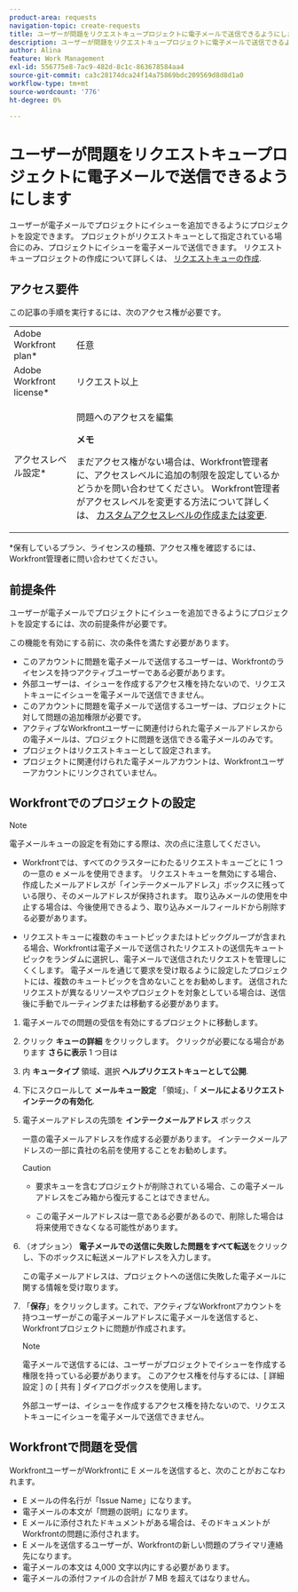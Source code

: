 ```yaml
---
product-area: requests
navigation-topic: create-requests
title: ユーザーが問題をリクエストキュープロジェクトに電子メールで送信できるようにします
description: ユーザーが問題をリクエストキュープロジェクトに電子メールで送信できるようにします
author: Alina
feature: Work Management
exl-id: 556775e8-7ac9-482d-8c1c-863678584aa4
source-git-commit: ca3c28174dca24f14a75869bdc209569d8d8d1a0
workflow-type: tm+mt
source-wordcount: '776'
ht-degree: 0%

---
```


# ユーザーが問題をリクエストキュープロジェクトに電子メールで送信できるようにします

<!--
<p style="color: #ff1493;" data-mc-conditions="QuicksilverOrClassic.Draft mode">(NOTE:&nbsp;When updating POP account information here, also update information in these articles: Allowing users to reply to email notifications, Configuring Email Notifications, Understanding the Queue Details Tab in a Project )</p>
-->

ユーザーが電子メールでプロジェクトにイシューを追加できるようにプロジェクトを設定できます。 プロジェクトがリクエストキューとして指定されている場合にのみ、プロジェクトにイシューを電子メールで送信できます。 リクエストキュープロジェクトの作成について詳しくは、 [リクエストキューの作成](../../../manage-work/requests/create-and-manage-request-queues/create-request-queue.md).

## アクセス要件

この記事の手順を実行するには、次のアクセス権が必要です。

<table style="table-layout:auto"> 
 <col> 
 </col> 
 <col> 
 </col> 
 <tbody> 
  <tr> 
   <td role="rowheader">Adobe Workfront plan*</td> 
   <td> <p>任意</p> </td> 
  </tr> 
  <tr> 
   <td role="rowheader">Adobe Workfront license*</td> 
   <td> <p>リクエスト以上</p> </td> 
  </tr> 
  <tr> 
   <td role="rowheader">アクセスレベル設定*</td> 
   <td> <p>問題へのアクセスを編集</p> <p><b>メモ</b>

まだアクセス権がない場合は、Workfront管理者に、アクセスレベルに追加の制限を設定しているかどうかを問い合わせてください。 Workfront管理者がアクセスレベルを変更する方法について詳しくは、 <a href="../../../administration-and-setup/add-users/configure-and-grant-access/create-modify-access-levels.md" class="MCXref xref">カスタムアクセスレベルの作成または変更</a>.</p> </td>
</tr> <!--
   <tr data-mc-conditions="QuicksilverOrClassic.Draft mode"> 
    <td role="rowheader">Object permissions</td> 
    <td> <p>To configure the request queue, you must have Manage permissions to the project.</p> <p>For information on requesting additional access, see <a href="../../../workfront-basics/grant-and-request-access-to-objects/request-access.md" class="MCXref xref">Request access to objects </a>.<br></p> </td> 
   </tr>
  --> 
 </tbody> 
</table>

&#42;保有しているプラン、ライセンスの種類、アクセス権を確認するには、Workfront管理者に問い合わせてください。

## 前提条件

ユーザーが電子メールでプロジェクトにイシューを追加できるようにプロジェクトを設定するには、次の前提条件が必要です。

この機能を有効にする前に、次の条件を満たす必要があります。

* このアカウントに問題を電子メールで送信するユーザーは、Workfrontのライセンスを持つアクティブユーザーである必要があります。
* 外部ユーザーは、イシューを作成するアクセス権を持たないので、リクエストキューにイシューを電子メールで送信できません。
* このアカウントに問題を電子メールで送信するユーザーは、プロジェクトに対して問題の追加権限が必要です。
* アクティブなWorkfrontユーザーに関連付けられた電子メールアドレスからの電子メールは、プロジェクトに問題を送信できる電子メールのみです。
* プロジェクトはリクエストキューとして設定されます。
* プロジェクトに関連付けられた電子メールアカウントは、Workfrontユーザーアカウントにリンクされていません。

## Workfrontでのプロジェクトの設定

>[!NOTE]
>
>電子メールキューの設定を有効にする際は、次の点に注意してください。
>
>* Workfrontでは、すべてのクラスターにわたるリクエストキューごとに 1 つの一意の e メールを使用できます。 リクエストキューを無効にする場合、作成したメールアドレスが「インテークメールアドレス」ボックスに残っている限り、そのメールアドレスが保持されます。 取り込みメールの使用を中止する場合は、今後使用できるよう、取り込みメールフィールドから削除する必要があります。
>
>* リクエストキューに複数のキュートピックまたはトピックグループが含まれる場合、Workfrontは電子メールで送信されたリクエストの送信先キュートピックをランダムに選択し、電子メールで送信されたリクエストを管理しにくくします。
   >電子メールを通じて要求を受け取るように設定したプロジェクトには、複数のキュートピックを含めないことをお勧めします。 送信されたリクエストが異なるリソースやプロジェクトを対象としている場合は、送信後に手動でルーティングまたは移動する必要があります。


1. 電子メールでの問題の受信を有効にするプロジェクトに移動します。
1. クリック **キューの詳細** をクリックします。 クリックが必要になる場合があります **さらに表示** 1 つ目は
1. 内 **キュータイプ** 領域、選択 **ヘルプリクエストキューとして公開**.

1. 下にスクロールして **メールキュー設定** 「領域」、「 **メールによるリクエストインテークの有効化**.

1. 電子メールアドレスの先頭を **インテークメールアドレス** ボックス

   一意の電子メールアドレスを作成する必要があります。 インテークメールアドレスの一部に貴社の名前を使用することをお勧めします。

   >[!CAUTION]
   >
   >* 要求キューを含むプロジェクトが削除されている場合、この電子メールアドレスをごみ箱から復元することはできません。
   >
   >* この電子メールアドレスは一意である必要があるので、削除した場合は将来使用できなくなる可能性があります。

   <!--
   >This was the case previously, but it's not working this way anymore, since August 2022: * Emails forwarded to this email address are not added as issues to the project in&nbsp;Workfront. Only emails created from this email address are added as issues.
   -->

1. （オプション） **電子メールでの送信に失敗した問題をすべて転送**&#x200B;をクリックし、下のボックスに転送メールアドレスを入力します。

   この電子メールアドレスは、プロジェクトへの送信に失敗した電子メールに関する情報を受け取ります。

1. 「**保存**」をクリックします。これで、アクティブなWorkfrontアカウントを持つユーザーがこの電子メールアドレスに電子メールを送信すると、Workfrontプロジェクトに問題が作成されます。

   >[!NOTE]
   >
   >電子メールで送信するには、ユーザーがプロジェクトでイシューを作成する権限を持っている必要があります。 このアクセス権を付与するには、[ 詳細設定 ] の [ 共有 ] ダイアログボックスを使用します。
   >
   >外部ユーザーは、イシューを作成するアクセス権を持たないので、リクエストキューにイシューを電子メールで送信できません。

## Workfrontで問題を受信

WorkfrontユーザーがWorkfrontに E メールを送信すると、次のことがおこなわれます。

* E メールの件名行が「Issue Name」になります。
* 電子メールの本文が「問題の説明」になります。
* E メールに添付されたドキュメントがある場合は、そのドキュメントがWorkfrontの問題に添付されます。
* E メールを送信するユーザーが、Workfrontの新しい問題のプライマリ連絡先になります。
* 電子メールの本文は 4,000 文字以内にする必要があります。
* 電子メールの添付ファイルの合計が 7 MB を超えてはなりません。
